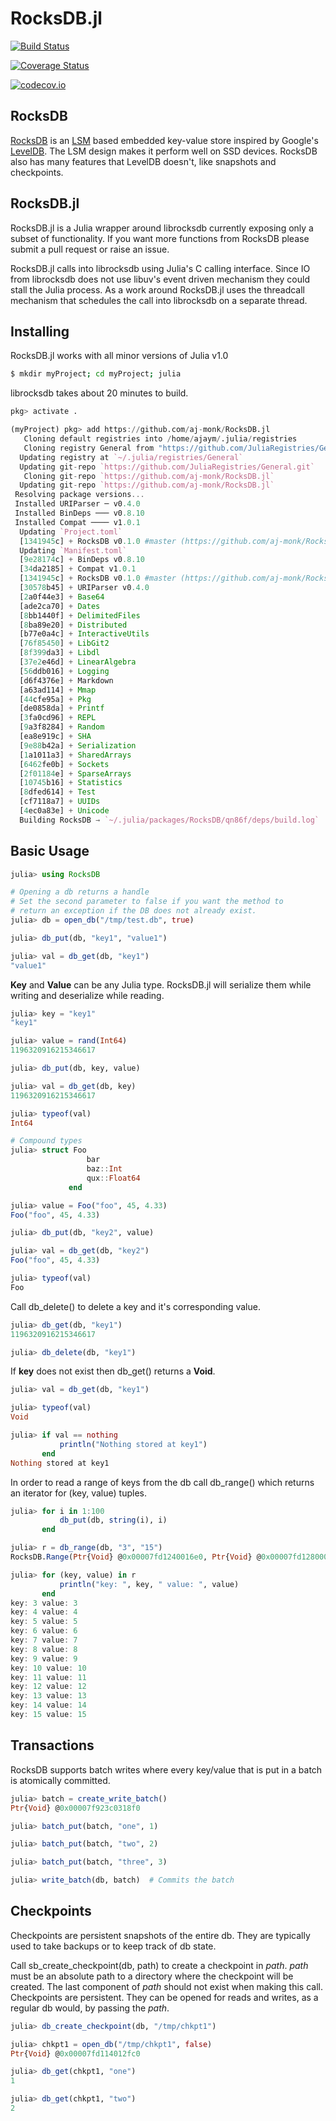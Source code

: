
# RocksDB.jl

[![Build Status](https://travis-ci.org/aj-monk/RocksDB.jl.svg?branch=master)](https://travis-ci.org/aj-monk/RocksDB.jl)

[![Coverage Status](https://coveralls.io/repos/aj-monk/RocksDB.jl/badge.svg?branch=master&service=github)](https://coveralls.io/github/aj-monk/RocksDB.jl?branch=master)

[![codecov.io](http://codecov.io/github/aj-monk/RocksDB.jl/coverage.svg?branch=master)](http://codecov.io/github/aj-monk/RocksDB.jl?branch=master)

## RocksDB
[RocksDB](https://github.com/facebook/rocksdb)
is an [LSM](https://en.wikipedia.org/wiki/Log-structured_merge-tree)
based embedded key-value store inspired by Google's
[LevelDB](https://github.com/google/leveldb). The LSM design makes it
perform well on SSD devices. RocksDB also has many features that LevelDB
doesn't, like snapshots and checkpoints.

## RocksDB.jl
RocksDB.jl is a Julia wrapper around librocksdb currently exposing only
a subset of functionality. If you want more functions from RocksDB please
submit a pull request or raise an issue.

RocksDB.jl calls into librocksdb using Julia's C calling interface.
Since IO from librocksdb does not use libuv's event driven mechanism
they could stall the Julia process. As a work around RocksDB.jl uses
the threadcall mechanism that schedules the call into librocksdb
on a separate thread.

## Installing
RocksDB.jl works with all minor versions of Julia v1.0

```bash
$ mkdir myProject; cd myProject; julia
```

librocksdb takes about 20 minutes to build.

```julia
pkg> activate .

(myProject) pkg> add https://github.com/aj-monk/RocksDB.jl
   Cloning default registries into /home/ajaym/.julia/registries
   Cloning registry General from "https://github.com/JuliaRegistries/General.git"
  Updating registry at `~/.julia/registries/General`
  Updating git-repo `https://github.com/JuliaRegistries/General.git`
   Cloning git-repo `https://github.com/aj-monk/RocksDB.jl`
  Updating git-repo `https://github.com/aj-monk/RocksDB.jl`
 Resolving package versions...
 Installed URIParser ─ v0.4.0
 Installed BinDeps ─── v0.8.10
 Installed Compat ──── v1.0.1
  Updating `Project.toml`
  [1341945c] + RocksDB v0.1.0 #master (https://github.com/aj-monk/RocksDB.jl)
  Updating `Manifest.toml`
  [9e28174c] + BinDeps v0.8.10
  [34da2185] + Compat v1.0.1
  [1341945c] + RocksDB v0.1.0 #master (https://github.com/aj-monk/RocksDB.jl)
  [30578b45] + URIParser v0.4.0
  [2a0f44e3] + Base64 
  [ade2ca70] + Dates 
  [8bb1440f] + DelimitedFiles 
  [8ba89e20] + Distributed 
  [b77e0a4c] + InteractiveUtils 
  [76f85450] + LibGit2 
  [8f399da3] + Libdl 
  [37e2e46d] + LinearAlgebra 
  [56ddb016] + Logging 
  [d6f4376e] + Markdown 
  [a63ad114] + Mmap 
  [44cfe95a] + Pkg 
  [de0858da] + Printf 
  [3fa0cd96] + REPL 
  [9a3f8284] + Random 
  [ea8e919c] + SHA 
  [9e88b42a] + Serialization 
  [1a1011a3] + SharedArrays 
  [6462fe0b] + Sockets 
  [2f01184e] + SparseArrays 
  [10745b16] + Statistics 
  [8dfed614] + Test 
  [cf7118a7] + UUIDs 
  [4ec0a83e] + Unicode 
  Building RocksDB → `~/.julia/packages/RocksDB/qn86f/deps/build.log`
```

## Basic Usage
```julia
julia> using RocksDB

# Opening a db returns a handle
# Set the second parameter to false if you want the method to
# return an exception if the DB does not already exist.
julia> db = open_db("/tmp/test.db", true)

julia> db_put(db, "key1", "value1")

julia> val = db_get(db, "key1")
"value1"


```

**Key** and **Value** can be any Julia type. RocksDB.jl will serialize
them while writing and deserialize while reading.

```julia
julia> key = "key1"
"key1"

julia> value = rand(Int64)
1196320916215346617

julia> db_put(db, key, value)

julia> val = db_get(db, key)
1196320916215346617

julia> typeof(val)
Int64

# Compound types
julia> struct Foo
                 bar
                 baz::Int
                 qux::Float64
             end

julia> value = Foo("foo", 45, 4.33)
Foo("foo", 45, 4.33)

julia> db_put(db, "key2", value)

julia> val = db_get(db, "key2")
Foo("foo", 45, 4.33)

julia> typeof(val)
Foo
```
Call db_delete() to delete a key and it's corresponding value.

```julia
julia> db_get(db, "key1")
1196320916215346617

julia> db_delete(db, "key1")

```

If **key** does not exist then db_get() returns a **Void**.
```julia
julia> val = db_get(db, "key1")

julia> typeof(val)
Void

julia> if val == nothing
           println("Nothing stored at key1")
       end
Nothing stored at key1

```

In order to read a range of keys from the db call db_range() which
returns an iterator for (key, value) tuples.

```julia
julia> for i in 1:100
           db_put(db, string(i), i)
       end

julia> r = db_range(db, "3", "15")
RocksDB.Range(Ptr{Void} @0x00007fd1240016e0, Ptr{Void} @0x00007fd1280008c0, UInt8[0x21, 0x01, 0x33, 0x00, 0x00, 0x00, 0x00, 0x00, 0x00, 0x00  …  0x00, 0x00, 0x00, 0x00, 0x00, 0x00, 0x00, 0x00, 0x00, 0x00], UInt8[0x21, 0x02, 0x31, 0x35, 0x00, 0x00, 0x00, 0x00, 0x00, 0x00  …  0x00, 0x00, 0x00, 0x00, 0x00, 0x00, 0x00, 0x00, 0x00, 0x00], false, false)

julia> for (key, value) in r
           println("key: ", key, " value: ", value)
       end
key: 3 value: 3
key: 4 value: 4
key: 5 value: 5
key: 6 value: 6
key: 7 value: 7
key: 8 value: 8
key: 9 value: 9
key: 10 value: 10
key: 11 value: 11
key: 12 value: 12
key: 13 value: 13
key: 14 value: 14
key: 15 value: 15
```


## Transactions
RocksDB supports batch writes where every key/value that is put in a batch
is atomically committed.
```julia
julia> batch = create_write_batch()
Ptr{Void} @0x00007f923c0318f0

julia> batch_put(batch, "one", 1)

julia> batch_put(batch, "two", 2)

julia> batch_put(batch, "three", 3)

julia> write_batch(db, batch)  # Commits the batch
```
## Checkpoints
Checkpoints are persistent snapshots of the entire db. They are typically
used to take backups or to keep track of db state.

Call sb_create_checkpoint(db, path) to create a checkpoint in *path*.
*path* must be an absolute
path to a directory where the checkpoint will be created. The last component of
*path* should not exist when making this call. Checkpoints are persistent.
They can be opened for reads and writes, as a regular db would, by passing
the *path*.
```julia
julia> db_create_checkpoint(db, "/tmp/chkpt1")

julia> chkpt1 = open_db("/tmp/chkpt1", false)
Ptr{Void} @0x00007fd114012fc0

julia> db_get(chkpt1, "one")
1

julia> db_get(chkpt1, "two")
2
```
